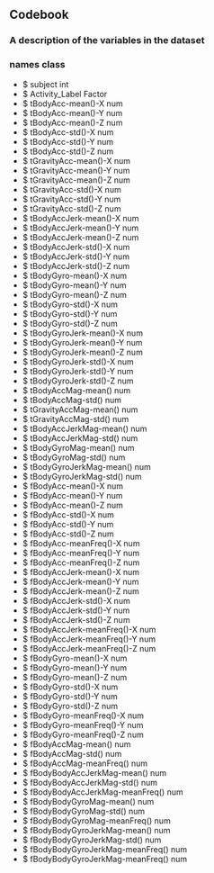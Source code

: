 
## Codebook

### A description of the variables in the dataset

### names	                                class
* $ subject                         	int
* $ Activity_Label                 	Factor
* $ tBodyAcc-mean()-X              	num
* $ tBodyAcc-mean()-Y              	num
* $ tBodyAcc-mean()-Z              	num
* $ tBodyAcc-std()-X               	num
* $ tBodyAcc-std()-Y               	num
* $ tBodyAcc-std()-Z               	num
* $ tGravityAcc-mean()-X           	num
* $ tGravityAcc-mean()-Y           	num
* $ tGravityAcc-mean()-Z           	num
* $ tGravityAcc-std()-X            	num
* $ tGravityAcc-std()-Y            	num
* $ tGravityAcc-std()-Z            	num
* $ tBodyAccJerk-mean()-X          	num
* $ tBodyAccJerk-mean()-Y          	num
* $ tBodyAccJerk-mean()-Z          	num
* $ tBodyAccJerk-std()-X           	num
* $ tBodyAccJerk-std()-Y           	num
* $ tBodyAccJerk-std()-Z           	num
* $ tBodyGyro-mean()-X             	num
* $ tBodyGyro-mean()-Y             	num
* $ tBodyGyro-mean()-Z             	num
* $ tBodyGyro-std()-X              	num
* $ tBodyGyro-std()-Y              	num
* $ tBodyGyro-std()-Z              	num
* $ tBodyGyroJerk-mean()-X         	num
* $ tBodyGyroJerk-mean()-Y         	num
* $ tBodyGyroJerk-mean()-Z         	num
* $ tBodyGyroJerk-std()-X          	num
* $ tBodyGyroJerk-std()-Y          	num
* $ tBodyGyroJerk-std()-Z          	num
* $ tBodyAccMag-mean()             	num
* $ tBodyAccMag-std()              	num
* $ tGravityAccMag-mean()          	num
* $ tGravityAccMag-std()           	num
* $ tBodyAccJerkMag-mean()         	num
* $ tBodyAccJerkMag-std()          	num
* $ tBodyGyroMag-mean()            	num
* $ tBodyGyroMag-std()             	num
* $ tBodyGyroJerkMag-mean()        	num
* $ tBodyGyroJerkMag-std()         	num
* $ fBodyAcc-mean()-X              	num
* $ fBodyAcc-mean()-Y              	num
* $ fBodyAcc-mean()-Z              	num
* $ fBodyAcc-std()-X               	num
* $ fBodyAcc-std()-Y               	num
* $ fBodyAcc-std()-Z               	num
* $ fBodyAcc-meanFreq()-X          	num
* $ fBodyAcc-meanFreq()-Y          	num
* $ fBodyAcc-meanFreq()-Z          	num
* $ fBodyAccJerk-mean()-X          	num
* $ fBodyAccJerk-mean()-Y          	num
* $ fBodyAccJerk-mean()-Z          	num
* $ fBodyAccJerk-std()-X           	num
* $ fBodyAccJerk-std()-Y           	num
* $ fBodyAccJerk-std()-Z           	num
* $ fBodyAccJerk-meanFreq()-X      	num
* $ fBodyAccJerk-meanFreq()-Y      	num
* $ fBodyAccJerk-meanFreq()-Z      	num
* $ fBodyGyro-mean()-X             	num
* $ fBodyGyro-mean()-Y             	num
* $ fBodyGyro-mean()-Z             	num
* $ fBodyGyro-std()-X              	num
* $ fBodyGyro-std()-Y              	num
* $ fBodyGyro-std()-Z              	num
* $ fBodyGyro-meanFreq()-X         	num
* $ fBodyGyro-meanFreq()-Y         	num
* $ fBodyGyro-meanFreq()-Z         	num
* $ fBodyAccMag-mean()             	num
* $ fBodyAccMag-std()              	num
* $ fBodyAccMag-meanFreq()         	num
* $ fBodyBodyAccJerkMag-mean()     	num
* $ fBodyBodyAccJerkMag-std()      	num
* $ fBodyBodyAccJerkMag-meanFreq() 	num
* $ fBodyBodyGyroMag-mean()        	num
* $ fBodyBodyGyroMag-std()         	num
* $ fBodyBodyGyroMag-meanFreq()    	num
* $ fBodyBodyGyroJerkMag-mean()    	num
* $ fBodyBodyGyroJerkMag-std()     	num
* $ fBodyBodyGyroJerkMag-meanFreq()	num
* $ fBodyBodyGyroJerkMag-meanFreq()	num

